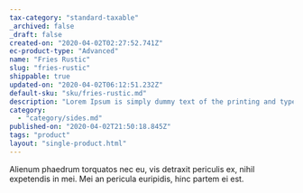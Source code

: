 ```yaml
---
tax-category: "standard-taxable"
_archived: false
_draft: false
created-on: "2020-04-02T02:27:52.741Z"
ec-product-type: "Advanced"
name: "Fries Rustic"
slug: "fries-rustic"
shippable: true
updated-on: "2020-04-02T06:12:51.232Z"
default-sku: "sku/fries-rustic.md"
description: "Lorem Ipsum is simply dummy text of the printing and typesetting industry."
category:
  - "category/sides.md"
published-on: "2020-04-02T21:50:18.845Z"
tags: "product"
layout: "single-product.html"
---
```


Alienum phaedrum torquatos nec eu, vis detraxit periculis ex, nihil expetendis in mei. Mei an pericula euripidis, hinc partem ei est.
